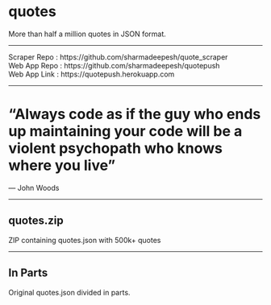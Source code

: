 # quotes
More than half a million quotes in JSON format.
<hr>
Scraper Repo : https://github.com/sharmadeepesh/quote_scraper<br/>
Web App Repo : https://github.com/sharmadeepesh/quotepush<br/>
Web App Link : https://quotepush.herokuapp.com<br/>
<hr>
<h1>“Always code as if the guy who ends up maintaining your code will be a violent psychopath who knows where you live”</h1>
― John Woods
<hr>
<h2>quotes.zip</h2>
ZIP containing quotes.json with 500k+ quotes<br/>
<hr>
<h2>In Parts</h2>
Original quotes.json divided in parts. <br/>

